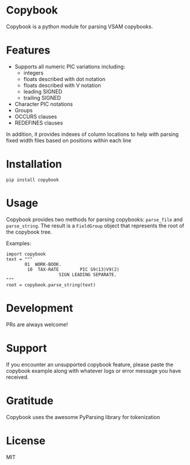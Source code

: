 # Copybook
Copybook is a python module for parsing VSAM copybooks. 

# Features
- Supports all numeric PIC variations including:
  - integers
  - floats described with dot notation
  - floats described with V notation
  - leading SIGNED
  - trailing SIGNED
- Character PIC notations
- Groups
- OCCURS clauses
- REDEFINES clauses

In addition, it provides indexes of column locations to help with parsing fixed width files based on positions within each line

# Installation

```
pip install copybook
```

# Usage
Copybook provides two methods for parsing copybooks: `parse_file` and `parse_string`. The result is a `FieldGroup` object that represents the root of the copybook tree.

Examples:

```
import copybook
text = """
       01  WORK-BOOK.                                  
        10  TAX-RATE        PIC S9(13)V9(2)                
                    SIGN LEADING SEPARATE.                                     
"""
root = copybook.parse_string(text)
```

# Development

PRs are always welcome!

# Support
If you encounter an unsupported copybook feature, please paste the copybook example along with whatever logs or error message you have received.

# Gratitude
Copybook uses the awesome PyParsing library for tokenization

# License
MIT


